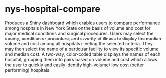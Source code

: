 # nys-hospital-compare
Produces a Shiny dashboard which enables users to compare performance among hospitals in New York State on the basis of volume and cost for major medical conditions and surgical procedures.
Users may select the county, condition or procedure, and severity of illness to display the median volume and cost among all hospitals meeting the selected criteria.  They may then select the name of a particular facility to view its specific volume and median cost.  A two-way, color-coded table displays the names of each hospital, grouping them into pairs based on volume and cost which allows the user to quickly and easily identify high-volume/ low cost (better performing) hospitals.
